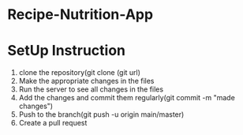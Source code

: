 # Recipe-Nutrition-App

# SetUp Instruction
1. clone the repository(git clone (git url)
2. Make the appropriate changes in the files
3. Run the server to see all changes in the files
4. Add the changes and commit them regularly(git commit -m "made changes")
5. Push to the branch(git push -u origin main/master)
6. Create a pull request

